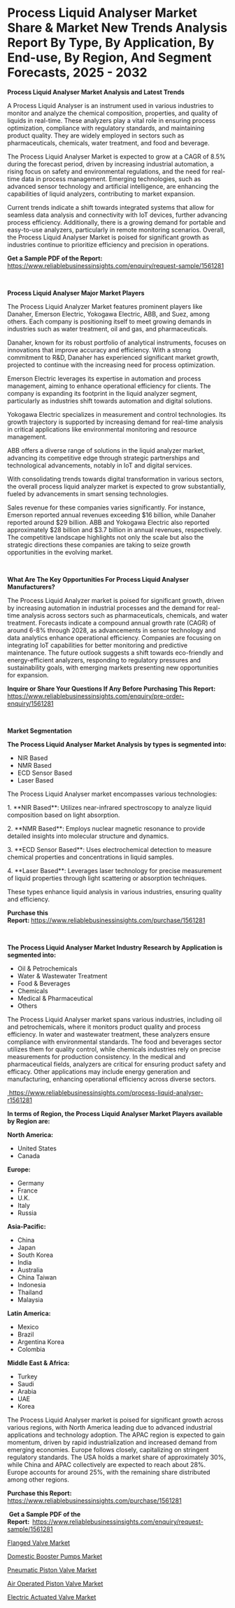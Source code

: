 <p><h1>Process Liquid Analyser Market Share & Market New Trends Analysis Report By Type, By Application, By End-use, By Region, And Segment Forecasts, 2025 - 2032</h1></p><p><strong>Process Liquid Analyser Market Analysis and Latest Trends</strong></p>
<p><p>A Process Liquid Analyser is an instrument used in various industries to monitor and analyze the chemical composition, properties, and quality of liquids in real-time. These analyzers play a vital role in ensuring process optimization, compliance with regulatory standards, and maintaining product quality. They are widely employed in sectors such as pharmaceuticals, chemicals, water treatment, and food and beverage.</p><p>The Process Liquid Analyser Market is expected to grow at a CAGR of 8.5% during the forecast period, driven by increasing industrial automation, a rising focus on safety and environmental regulations, and the need for real-time data in process management. Emerging technologies, such as advanced sensor technology and artificial intelligence, are enhancing the capabilities of liquid analyzers, contributing to market expansion. </p><p>Current trends indicate a shift towards integrated systems that allow for seamless data analysis and connectivity with IoT devices, further advancing process efficiency. Additionally, there is a growing demand for portable and easy-to-use analyzers, particularly in remote monitoring scenarios. Overall, the Process Liquid Analyser Market is poised for significant growth as industries continue to prioritize efficiency and precision in operations.</p></p>
<p><strong>Get a Sample PDF of the Report:&nbsp;</strong> <a href="https://www.reliablebusinessinsights.com/enquiry/request-sample/1561281?utm_campaign=116&utm_medium=2&utm_source=Github&utm_content=ia&utm_term=16022025&utm_id=process-liquid-analyser">https://www.reliablebusinessinsights.com/enquiry/request-sample/1561281</a></p>
<p>&nbsp;</p>
<p><strong>Process Liquid Analyser Major Market Players</strong></p>
<p><p>The Process Liquid Analyzer Market features prominent players like Danaher, Emerson Electric, Yokogawa Electric, ABB, and Suez, among others. Each company is positioning itself to meet growing demands in industries such as water treatment, oil and gas, and pharmaceuticals.</p><p>Danaher, known for its robust portfolio of analytical instruments, focuses on innovations that improve accuracy and efficiency. With a strong commitment to R&D, Danaher has experienced significant market growth, projected to continue with the increasing need for process optimization.</p><p>Emerson Electric leverages its expertise in automation and process management, aiming to enhance operational efficiency for clients. The company is expanding its footprint in the liquid analyzer segment, particularly as industries shift towards automation and digital solutions.</p><p>Yokogawa Electric specializes in measurement and control technologies. Its growth trajectory is supported by increasing demand for real-time analysis in critical applications like environmental monitoring and resource management. </p><p>ABB offers a diverse range of solutions in the liquid analyzer market, advancing its competitive edge through strategic partnerships and technological advancements, notably in IoT and digital services.</p><p>With consolidating trends towards digital transformation in various sectors, the overall process liquid analyzer market is expected to grow substantially, fueled by advancements in smart sensing technologies.</p><p>Sales revenue for these companies varies significantly. For instance, Emerson reported annual revenues exceeding $16 billion, while Danaher reported around $29 billion. ABB and Yokogawa Electric also reported approximately $28 billion and $3.7 billion in annual revenues, respectively. The competitive landscape highlights not only the scale but also the strategic directions these companies are taking to seize growth opportunities in the evolving market.</p></p>
<p>&nbsp;</p>
<p><strong>What Are The Key Opportunities For Process Liquid Analyser Manufacturers?</strong></p>
<p><p>The Process Liquid Analyzer market is poised for significant growth, driven by increasing automation in industrial processes and the demand for real-time analysis across sectors such as pharmaceuticals, chemicals, and water treatment. Forecasts indicate a compound annual growth rate (CAGR) of around 6-8% through 2028, as advancements in sensor technology and data analytics enhance operational efficiency. Companies are focusing on integrating IoT capabilities for better monitoring and predictive maintenance. The future outlook suggests a shift towards eco-friendly and energy-efficient analyzers, responding to regulatory pressures and sustainability goals, with emerging markets presenting new opportunities for expansion.</p></p>
<p><strong>Inquire or Share Your Questions If Any Before Purchasing This Report:</strong> <a href="https://www.reliablebusinessinsights.com/enquiry/pre-order-enquiry/1561281?utm_campaign=116&utm_medium=2&utm_source=Github&utm_content=ia&utm_term=16022025&utm_id=process-liquid-analyser">https://www.reliablebusinessinsights.com/enquiry/pre-order-enquiry/1561281</a></p>
<p>&nbsp;</p>
<p><strong>Market Segmentation</strong></p>
<p><strong>The Process Liquid Analyser Market Analysis by types is segmented into:</strong></p>
<p><ul><li>NIR Based</li><li>NMR Based</li><li>ECD Sensor Based</li><li>Laser Based</li></ul></p>
<p><p>The Process Liquid Analyser market encompasses various technologies: </p><p>1. **NIR Based**: Utilizes near-infrared spectroscopy to analyze liquid composition based on light absorption.</p><p>2. **NMR Based**: Employs nuclear magnetic resonance to provide detailed insights into molecular structure and dynamics.</p><p>3. **ECD Sensor Based**: Uses electrochemical detection to measure chemical properties and concentrations in liquid samples.</p><p>4. **Laser Based**: Leverages laser technology for precise measurement of liquid properties through light scattering or absorption techniques. </p><p>These types enhance liquid analysis in various industries, ensuring quality and efficiency.</p></p>
<p><strong>Purchase this Report:&nbsp;</strong><a href="https://www.reliablebusinessinsights.com/purchase/1561281?utm_campaign=116&utm_medium=2&utm_source=Github&utm_content=ia&utm_term=16022025&utm_id=process-liquid-analyser">https://www.reliablebusinessinsights.com/purchase/1561281</a></p>
<p>&nbsp;</p>
<p><strong>The Process Liquid Analyser Market Industry Research by Application is segmented into:</strong></p>
<p><ul><li>Oil & Petrochemicals</li><li>Water & Wastewater Treatment</li><li>Food & Beverages</li><li>Chemicals</li><li>Medical & Pharmaceutical</li><li>Others</li></ul></p>
<p><p>The Process Liquid Analyser market spans various industries, including oil and petrochemicals, where it monitors product quality and process efficiency. In water and wastewater treatment, these analyzers ensure compliance with environmental standards. The food and beverages sector utilizes them for quality control, while chemicals industries rely on precise measurements for production consistency. In the medical and pharmaceutical fields, analyzers are critical for ensuring product safety and efficacy. Other applications may include energy generation and manufacturing, enhancing operational efficiency across diverse sectors.</p></p>
<p><a href="https://www.reliablebusinessinsights.com/process-liquid-analyser-r1561281?utm_campaign=116&utm_medium=2&utm_source=Github&utm_content=ia&utm_term=16022025&utm_id=process-liquid-analyser">&nbsp;https://www.reliablebusinessinsights.com/process-liquid-analyser-r1561281</a></p>
<p><strong>In terms of Region, the Process Liquid Analyser Market Players available by Region are:</strong></p>
<p>
    <p> <strong> North America: </strong>
        <ul>
            <li>United States</li>
            <li>Canada</li>
        </ul>
        </p> 
    <p> <strong> Europe: </strong>
        <ul>
            <li>Germany</li>
            <li>France</li>
            <li>U.K.</li>
            <li>Italy</li>
            <li>Russia</li>
        </ul>
        </p> 
    <p> <strong> Asia-Pacific: </strong>
        <ul>
            <li>China</li>
            <li>Japan</li>
            <li>South Korea</li>
            <li>India</li>
            <li>Australia</li>
            <li>China Taiwan</li>
            <li>Indonesia</li>
            <li>Thailand</li>
            <li>Malaysia</li>
        </ul>
        </p> 
    <p> <strong> Latin America: </strong>
        <ul>
            <li>Mexico</li>
            <li>Brazil</li>
            <li>Argentina Korea</li>
            <li>Colombia</li>
        </ul>
        </p> 
    <p> <strong> Middle East & Africa: </strong>
        <ul>
            <li>Turkey</li>
            <li>Saudi</li>
            <li>Arabia</li>
            <li>UAE</li>
            <li>Korea</li>
        </ul>
    </p>
    </p>
<p><p>The Process Liquid Analyser market is poised for significant growth across various regions, with North America leading due to advanced industrial applications and technology adoption. The APAC region is expected to gain momentum, driven by rapid industrialization and increased demand from emerging economies. Europe follows closely, capitalizing on stringent regulatory standards. The USA holds a market share of approximately 30%, while China and APAC collectively are expected to reach about 28%. Europe accounts for around 25%, with the remaining share distributed among other regions.</p></p>
<p><strong>Purchase this Report: </strong><a href="https://www.reliablebusinessinsights.com/purchase/1561281?utm_campaign=116&utm_medium=2&utm_source=Github&utm_content=ia&utm_term=16022025&utm_id=process-liquid-analyser">https://www.reliablebusinessinsights.com/purchase/1561281</a></p>
<p>&nbsp;<strong>Get a Sample PDF of the Report:&nbsp;&nbsp;</strong><a href="https://www.reliablebusinessinsights.com/enquiry/request-sample/1561281?utm_campaign=116&utm_medium=2&utm_source=Github&utm_content=ia&utm_term=16022025&utm_id=process-liquid-analyser">https://www.reliablebusinessinsights.com/enquiry/request-sample/1561281</a></p>
<p><strong></strong></p>
<p><p><a href="https://github.com/hedbomkrahe/Market-Research-Report-List-1/blob/main/flanged-valve-market.md?utm_campaign=116&utm_medium=2&utm_source=Github&utm_content=ia&utm_term=16022025&utm_id=process-liquid-analyser">Flanged Valve Market</a></p><p><a href="https://github.com/elvutedipela/Market-Research-Report-List-1/blob/main/domestic-booster-pumps-market.md?utm_campaign=116&utm_medium=2&utm_source=Github&utm_content=ia&utm_term=16022025&utm_id=process-liquid-analyser">Domestic Booster Pumps Market</a></p><p><a href="https://github.com/nkbaroga/Market-Research-Report-List-1/blob/main/pneumatic-piston-valve-market.md?utm_campaign=116&utm_medium=2&utm_source=Github&utm_content=ia&utm_term=16022025&utm_id=process-liquid-analyser">Pneumatic Piston Valve Market</a></p><p><a href="https://github.com/lateshab69/Market-Research-Report-List-1/blob/main/air-operated-piston-valve-market.md?utm_campaign=116&utm_medium=2&utm_source=Github&utm_content=ia&utm_term=16022025&utm_id=process-liquid-analyser">Air Operated Piston Valve Market</a></p><p><a href="https://github.com/chongseney974/Market-Research-Report-List-1/blob/main/electric-actuated-valve-market.md?utm_campaign=116&utm_medium=2&utm_source=Github&utm_content=ia&utm_term=16022025&utm_id=process-liquid-analyser">Electric Actuated Valve Market</a></p></p>